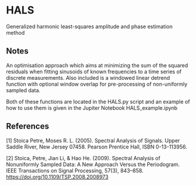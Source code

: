 # HALS
Generalized harmonic least-squares amplitude and phase estimation method

Notes
-----
An optimisation approach which aims at minimizing the sum of the squared residuals when fitting
sinusoids of known frequencies to a time series of discrete measurements. Also included is a windowed linear detrend function with optional window overlap for pre-processing of non-uniformly sampled data.

Both of these functions are located in the HALS.py script and an example of how to use them is given in the Jupiter Notebook 
HALS_example.ipynb 
    
References
----------
[1]   Stoica Petre, Moses R. L. (2005). Spectral Analysis of Signals. Upper Saddle River, New Jersey 07458. Pearson Prentice Hall, ISBN 0-13-113956.

[2]   Stoica, Petre, Jian Li, & Hao He. (2009). Spectral Analysis of Nonuniformly Sampled Data: A New Approach Versus the Periodogram. IEEE Transactions on Signal                Processing, 57(3), 843–858. https://doi.org/10.1109/TSP.2008.2008973
   
